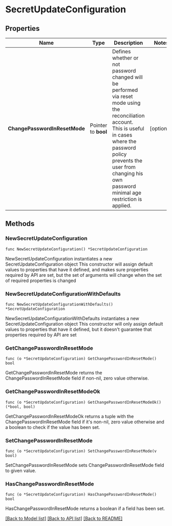 # SecretUpdateConfiguration

## Properties

Name | Type | Description | Notes
------------ | ------------- | ------------- | -------------
**ChangePasswordInResetMode** | Pointer to **bool** | Defines whether or not password changed will be performed via reset mode using the reconciliation account. This is useful in cases where the password policy prevents the user from changing his own password minimal age restriction is applied. | [optional] 

## Methods

### NewSecretUpdateConfiguration

`func NewSecretUpdateConfiguration() *SecretUpdateConfiguration`

NewSecretUpdateConfiguration instantiates a new SecretUpdateConfiguration object
This constructor will assign default values to properties that have it defined,
and makes sure properties required by API are set, but the set of arguments
will change when the set of required properties is changed

### NewSecretUpdateConfigurationWithDefaults

`func NewSecretUpdateConfigurationWithDefaults() *SecretUpdateConfiguration`

NewSecretUpdateConfigurationWithDefaults instantiates a new SecretUpdateConfiguration object
This constructor will only assign default values to properties that have it defined,
but it doesn't guarantee that properties required by API are set

### GetChangePasswordInResetMode

`func (o *SecretUpdateConfiguration) GetChangePasswordInResetMode() bool`

GetChangePasswordInResetMode returns the ChangePasswordInResetMode field if non-nil, zero value otherwise.

### GetChangePasswordInResetModeOk

`func (o *SecretUpdateConfiguration) GetChangePasswordInResetModeOk() (*bool, bool)`

GetChangePasswordInResetModeOk returns a tuple with the ChangePasswordInResetMode field if it's non-nil, zero value otherwise
and a boolean to check if the value has been set.

### SetChangePasswordInResetMode

`func (o *SecretUpdateConfiguration) SetChangePasswordInResetMode(v bool)`

SetChangePasswordInResetMode sets ChangePasswordInResetMode field to given value.

### HasChangePasswordInResetMode

`func (o *SecretUpdateConfiguration) HasChangePasswordInResetMode() bool`

HasChangePasswordInResetMode returns a boolean if a field has been set.


[[Back to Model list]](../README.md#documentation-for-models) [[Back to API list]](../README.md#documentation-for-api-endpoints) [[Back to README]](../README.md)


